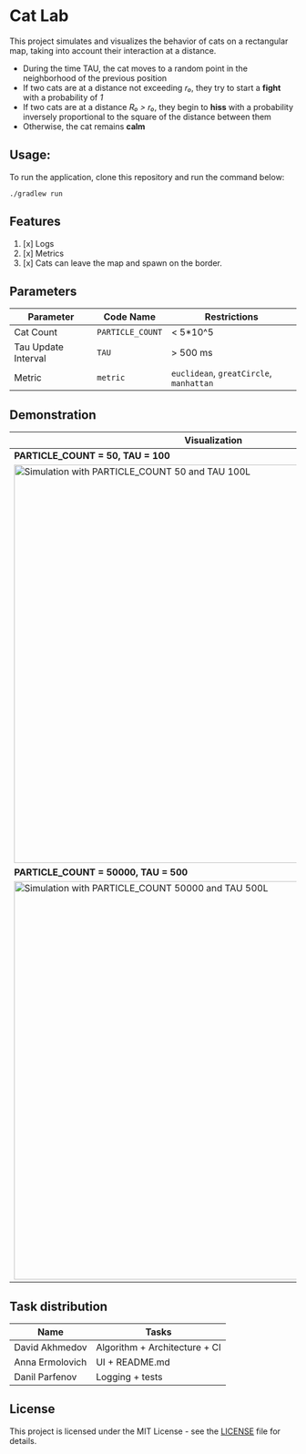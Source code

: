 # Cat Lab
This project simulates and visualizes the behavior of cats on a rectangular map, taking into account their interaction at a distance.
- During the time TAU, the cat moves to a random point in the neighborhood of the previous position
- If two cats are at a distance not exceeding _r₀_, they try to start a **fight** with a probability of _1_
- If two cats are at a distance _R₀ > r₀_, they begin to **hiss** with a probability inversely proportional to the square of the distance between them
- Otherwise, the cat remains **calm**

## Usage:
To run the application, clone this repository and run the command below:
```
./gradlew run
```
## Features
1. [x] Logs
2. [x] Metrics
3. [x] Cats can leave the map and spawn on the border.

## Parameters

| Parameter           | Code Name        | Restrictions                            |
|---------------------|------------------|-----------------------------------------|
| Cat Count           | `PARTICLE_COUNT` | < 5*10^5                                |
| Tau Update Interval | `TAU`            | \> 500 ms                               |
| Metric              | `metric`         | `euclidean`, `greatCircle`, `manhattan` |

## Demonstration
| Visualization                                                                                         |
|-------------------------------------------------------------------------------------------------------|
| **PARTICLE_COUNT = 50, TAU = 100**                                                                    |
| <img src="./images/50_100L.gif" width="700" alt="Simulation with PARTICLE_COUNT 50 and TAU 100L">     |
| **PARTICLE_COUNT = 50000, TAU = 500**                                                                 |
| <img src="./images/50000_500L.gif" width="700" alt="Simulation with PARTICLE_COUNT 50000 and TAU 500L"> |

## Task distribution

| **Name**        | **Tasks**                     |
|-----------------|-------------------------------|
| David Akhmedov  | Algorithm + Architecture + CI |
| Anna Ermolovich | UI + README.md                |
| Danil Parfenov  | Logging + tests               |


## License

This project is licensed under the MIT License - see the [LICENSE](LICENSE) file for details.